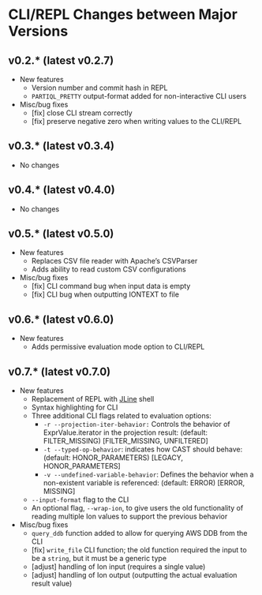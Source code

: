 # CLI/REPL Changes between Major Versions

## v0.2.* (latest v0.2.7)

* New features
    * Version number and commit hash in REPL
    * `PARTIQL_PRETTY` output-format added for non-interactive CLI users
* Misc/bug fixes
    * [fix] close CLI stream correctly
    * [fix] preserve negative zero when writing values to the CLI/REPL

## v0.3.* (latest v0.3.4)

* No changes

## v0.4.* (latest v0.4.0)

* No changes

## v0.5.* (latest v0.5.0)

* New features
    * Replaces CSV file reader with Apache’s CSVParser 
    * Adds ability to read custom CSV configurations
* Misc/bug fixes
    * [fix] CLI command bug when input data is empty
    * [fix] CLI bug when outputting IONTEXT to file

## v0.6.* (latest v0.6.0)

* New features
    * Adds permissive evaluation mode option to CLI/REPL

## v0.7.* (latest v0.7.0)

* New features
    * Replacement of REPL with [JLine](https://jline.github.io/) shell
    * Syntax highlighting for CLI
    * Three additional CLI flags related to evaluation options:
        * `-r --projection-iter-behavior:` Controls the behavior of ExprValue.iterator in the projection result: (default: FILTER_MISSING) [FILTER_MISSING, UNFILTERED]
        * `-t --typed-op-behavior`: indicates how CAST should behave: (default: HONOR_PARAMETERS) [LEGACY, HONOR_PARAMETERS]
        * `-v --undefined-variable-behavior`: Defines the behavior when a non-existent variable is referenced: (default: ERROR) [ERROR, MISSING]
    * `--input-format` flag to the CLI
    * An optional flag, `--wrap-ion`, to give users the old functionality of reading multiple Ion values to support the previous behavior
* Misc/bug fixes
    * `query_ddb` function added to allow for querying AWS DDB from the CLI
    * [fix] `write_file` CLI function; the old function required the input to be a `string`, but it must be a generic type
    * [adjust] handling of Ion input (requires a single value)
    * [adjust] handling of Ion output (outputting the actual evaluation result value)

